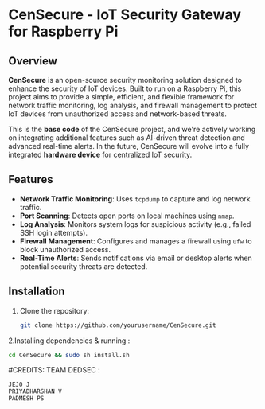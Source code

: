 # CenSecure - IoT Security Gateway for Raspberry Pi

## Overview

**CenSecure** is an open-source security monitoring solution designed to enhance the security of IoT devices. Built to run on a Raspberry Pi, this project aims to provide a simple, efficient, and flexible framework for network traffic monitoring, log analysis, and firewall management to protect IoT devices from unauthorized access and network-based threats.

This is the **base code** of the CenSecure project, and we're actively working on integrating additional features such as AI-driven threat detection and advanced real-time alerts. In the future, CenSecure will evolve into a fully integrated **hardware device** for centralized IoT security.

## Features

- **Network Traffic Monitoring**: Uses `tcpdump` to capture and log network traffic.
- **Port Scanning**: Detects open ports on local machines using `nmap`.
- **Log Analysis**: Monitors system logs for suspicious activity (e.g., failed SSH login attempts).
- **Firewall Management**: Configures and manages a firewall using `ufw` to block unauthorized access.
- **Real-Time Alerts**: Sends notifications via email or desktop alerts when potential security threats are detected.

## Installation

1. Clone the repository:
   ```bash
   git clone https://github.com/yourusername/CenSecure.git
   ```
2.Installing dependencies & running :
   ```bash
   cd CenSecure && sudo sh install.sh
   ```
#CREDITS:
TEAM DEDSEC :
```
JEJO J
PRIYADHARSHAN V
PADMESH PS
```
